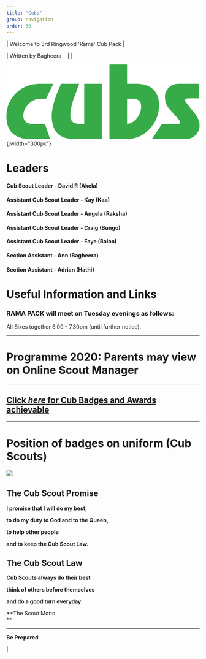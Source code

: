 ```yaml
---
title: "Cubs"
group: navigation
order: 30
---
```


| Welcome to 3rd Ringwood 'Rama' Cub Pack |

| Written by Bagheera    |
|

![](/assets/img/scouts/Cub_RGB_green.png){:width="300px"}

# Leaders

#### Cub Scout Leader - David R (Akela)

#### Assistant Cub Scout Leader - Kay (Kaa)

#### Assistant Cub Scout Leader - Angela (Raksha)

#### Assistant Cub Scout Leader - Craig (Bungo)

**Assistant Cub Scout Leader - Faye (Baloo)**

#### Section Assistant - Ann (Bagheera)

#### Section Assistant - Adrian (Hathi)

# Useful Information and Links

### RAMA PACK will meet on Tuesday evenings as follows:

All Sixes together 6.00 - 7.30pm (until further notice).

---

# Programme 2020: Parents may view on Online Scout Manager

---

## [Click *here* for Cub Badges and Awards achievable](http://scouts.org.uk/supportresources/search?cat=12,67 "Cub Badges and Awards achievable")

---

# Position of badges on uniform (Cub Scouts)

![](http://scouts.org.uk/images/content/Uniforms/Cub%20Uniform%20v5%20copy.jpg)

## **The Cub Scout Promise**

**I promise that I will do my best,**

**to do my duty to God and to the Queen,**

**to help other people**

**and to keep the Cub Scout Law.**

## **The Cub Scout Law**

**Cub Scouts always do their best**

**think of others before themselves**

**and do a good turn everyday.**

**The Scout Motto\
**

---

**Be Prepared**

|
